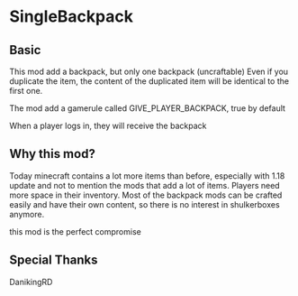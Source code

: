 # SingleBackpack

## Basic

This mod add a backpack, but only one backpack (uncraftable)
Even if you duplicate the item, the content of the duplicated item will be identical to the first one.

The mod add a gamerule called GIVE_PLAYER_BACKPACK, true by default

When a player logs in, they will receive the backpack


## Why this mod?

Today minecraft contains a lot more items than before, especially with 1.18 update and not to mention the mods that add a lot of items.
Players need more space in their inventory.
Most of the backpack mods can be crafted easily and have their own content, so there is no interest in shulkerboxes anymore.

this mod is the perfect compromise

## Special Thanks

  DanikingRD
